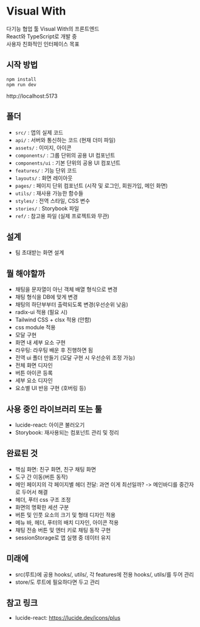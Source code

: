 # Visual With

다기능 협업 툴 Visual With의 프론트엔드 <br>
React와 TypeScript로 개발 중 <br>
사용자 친화적인 인터페이스 목표

## 시작 방법
```
npm install
npm run dev
```
http://localhost:5173

## 폴더
- `src/` : 앱의 실제 코드
- `api/` : 서버와 통신하는 코드 (현재 더미 파일)
- `assets/` : 이미지, 아이콘
- `components/` : 그룹 단위의 공용 UI 컴포넌트
- `components/ui` : 기본 단위의 공용 UI 컴포넌트
- `features/` : 기능 단위 코드
- `layouts/` : 화면 레이아웃
- `pages/` : 페이지 단위 컴포넌트 (시작 및 로그인, 회원가입, 메인 화면)
- `utils/` : 재사용 가능한 함수들
- `styles/` : 전역 스타일, CSS 변수
- `stories/` : Storybook 파일
- `ref/` : 참고용 파일 (실제 프로젝트와 무관)

## 설계

- 팀 초대받는 화면 설계

## 뭘 해야할까

- 채팅을 문자열이 아닌 객체 배열 형식으로 변경
- 채팅 형식을 DB에 맞게 변경
- 채팅의 하단부부터 출력되도록 변경(우선순위 낮음)
- radix-ui 적용 (필요 시)
- Tailwind CSS + clsx 적용 (안함)
- css module 적용
- 모달 구현
- 화면 내 세부 요소 구현
- 라우팅: 라우팅 배운 후 진행하면 됨
- 전역 ui 폴더 만들기 (모달 구현 시 우선순위 조정 가능)
- 전체 화면 디자인
- 버튼 아이콘 등록
- 세부 요소 디자인
- 요소별 UI 반응 구현 (호버링 등)

## 사용 중인 라이브러리 또는 툴
- lucide-react: 아이콘 불러오기
- Storybook: 재사용되는 컴포넌트 관리 및 정리


## 완료된 것

- 핵심 화면: 친구 화면, 친구 채팅 화면
- 도구 간 이동(버튼 동작)
- 메인 페이지의 각 페이지별 헤더 전달: 과연 이게 최선일까? -> 메인바디를 중간자로 두어서 해결
- 헤더, 푸터 css 구조 조정
- 화면의 명확한 세션 구분
- 버튼 및 인풋 요소의 크기 및 형태 디자인 적용
- 메뉴 바, 헤더, 푸터의 배치 디자인, 아이콘 적용
- 채팅 전송 버튼 및 엔터 키로 채팅 동작 구현
- sessionStorage로 앱 실행 중 데이터 유지

## 미래에

- src(루트)에 공용 hooks/, utils/, 각 features에 전용 hooks/, utils/를 두어 관리
- store/도 루트에 필요하다면 두고 관리

## 참고 링크

- lucide-react: https://lucide.dev/icons/plus


